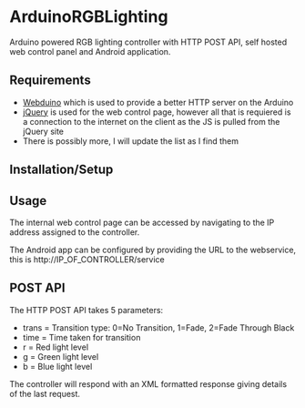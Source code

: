 ArduinoRGBLighting
==================

Arduino powered RGB lighting controller with HTTP POST API, self hosted web control panel and Android application.

Requirements
------------

-	[Webduino](https://github.com/sirleech/Webduino) which is used to provide a better HTTP server on the Arduino
-	[jQuery](http://jquery.com/) is used for the web control page, however all that is requiered is a connection to the internet on the client as the JS is pulled from the jQuery site
-	There is possibly more, I will update the list as I find them

Installation/Setup
------------------

Usage
-----

The internal web control page can be accessed by navigating to the IP address assigned to the controller.

The Android app can be configured by providing the URL to the webservice, this is http://IP_OF_CONTROLLER/service

POST API
--------

The HTTP POST API takes 5 parameters:
-	trans = Transition type: 0=No Transition, 1=Fade, 2=Fade Through Black
-	time = Time taken for transition
-	r = Red light level
-	g = Green light level
-	b = Blue light level

The controller will respond with an XML formatted response giving details of the last request.
